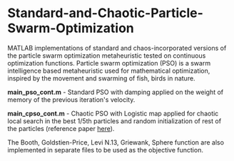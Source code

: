 # Standard-and-Chaotic-Particle-Swarm-Optimization
MATLAB implementations of standard and chaos-incorporated versions of the particle swarm optimization metaheuristic tested on continuous optimization functions. Particle swarm optimization (PSO) is a swarm intelligence based metaheuristic used for mathematical optimization, inspired by the movement and swarming of fish, birds in nature.

**main_pso_cont.m** - Standard PSO with damping applied on the weight of memory of the previous iteration's velocity.

**main_cpso_cont.m** - Chaotic PSO with Logistic map applied for chaotic local search in the best 1/5th particles and random initialization of rest of the particles (reference paper [here](http://www.sciencedirect.com/science/article/pii/S0960077905000330)).

The Booth, Goldstien-Price, Levi N.13, Griewank, Sphere function are also implemented in separate files to be used as the objective function.
